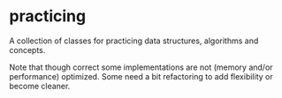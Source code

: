 practicing
==========

A collection of classes for practicing data structures, algorithms and concepts.

Note that though correct some implementations are not (memory and/or performance) optimized.
Some need a bit refactoring to add flexibility or become cleaner.
